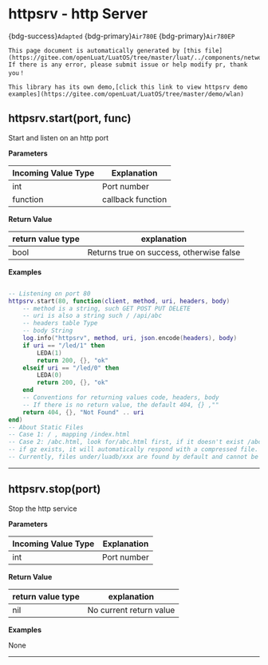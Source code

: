 # httpsrv - http Server

{bdg-success}`Adapted` {bdg-primary}`Air780E` {bdg-primary}`Air780EP`

```{note}
This page document is automatically generated by [this file](https://gitee.com/openLuat/LuatOS/tree/master/luat/../components/network/httpsrv/src/luat_lib_httpsrv.c). If there is any error, please submit issue or help modify pr, thank you！
```

```{tip}
This library has its own demo,[click this link to view httpsrv demo examples](https://gitee.com/openLuat/LuatOS/tree/master/demo/wlan)
```

## httpsrv.start(port, func)



Start and listen on an http port

**Parameters**

|Incoming Value Type | Explanation|
|-|-|
|int|Port number|
|function|callback function|

**Return Value**

|return value type | explanation|
|-|-|
|bool|Returns true on success, otherwise false|

**Examples**

```lua

-- Listening on port 80
httpsrv.start(80, function(client, method, uri, headers, body)
    -- method is a string, such GET POST PUT DELETE
    -- uri is also a string such / /api/abc
    -- headers table Type
    -- body String
    log.info("httpsrv", method, uri, json.encode(headers), body)
    if uri == "/led/1" then
        LEDA(1)
        return 200, {}, "ok"
    elseif uri == "/led/0" then
        LEDA(0)
        return 200, {}, "ok"
    end
    -- Conventions for returning values code, headers, body
    -- If there is no return value, the default 404, {} ,""
    return 404, {}, "Not Found" .. uri
end)
-- About Static Files
-- Case 1: / , mapping /index.html
-- Case 2: /abc.html, look for/abc.html first, if it doesn't exist /abc.html.gz
-- if gz exists, it will automatically respond with a compressed file. most browsers support it..
-- Currently, files under/luadb/xxx are found by default and cannot be configured for the time being.

```

---

## httpsrv.stop(port)



Stop the http service

**Parameters**

|Incoming Value Type | Explanation|
|-|-|
|int|Port number|

**Return Value**

|return value type | explanation|
|-|-|
|nil|No current return value|

**Examples**

None

---

